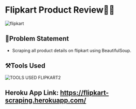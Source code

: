 # Flipkart Product Review🙅‍♀️
![flipkart](https://user-images.githubusercontent.com/66157611/194513050-dbafa4dd-a777-4528-9417-e81afab00b59.jpg)

## 📝Problem Statement
* Scraping all product details on flipkart using BeautifulSoup.

## ⚒️Tools Used
![TOOLS USED FLIPKART2](https://user-images.githubusercontent.com/66157611/194516363-dbe7d014-1cf5-40ab-8c52-972402f94ed2.png)

## Heroku App Link: https://flipkart-scraping.herokuapp.com/
